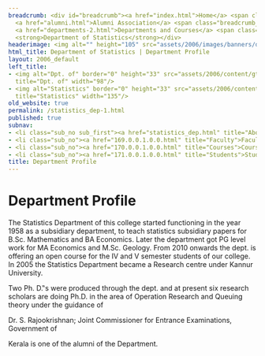 ```yaml
---
breadcrumb: <div id="breadcrumb"><a href="index.html">Home</a> <span class="breadcrumb_spacer">&gt;</span>
  <a href="alumni.html">Alumni Association</a> <span class="breadcrumb_spacer">&gt;</span>
  <a href="departments-2.html">Departments and Courses</a> <span class="breadcrumb_spacer">&gt;</span>
  <strong>Department of Statistics</strong></div>
headerimage: <img alt="" height="105" src="assets/2006/images/banners/departments.jpg" width="472"/>
html_title: Department of Statistics | Department Profile
layout: 2006_default
left_title:
- <img alt="Dpt. of" border="0" height="33" src="assets/2006/content/gt/fcb6421c7c62628408190d4ca84029e5.png"
  title="Dpt. of" width="98"/>
- <img alt="Statistics" border="0" height="33" src="assets/2006/content/gt/ed0c4393ad24f52954418ef2377905a5.png"
  title="Statistics" width="135"/>
old_website: true
permalink: /statistics_dep-1.html
published: true
subnav:
- <li class="sub_no sub_first"><a href="statistics_dep.html" title="About">About</a></li>
- <li class="sub_no"><a href="169.0.0.1.0.0.html" title="Faculty">Faculty</a></li>
- <li class="sub_no"><a href="170.0.0.1.0.0.html" title="Courses">Courses</a></li>
- <li class="sub_no"><a href="171.0.0.1.0.0.html" title="Students">Students</a></li>
title: Department Profile
---
```


# Department Profile

The Statistics Department of this college started functioning in the year 1958
as a subsidiary department, to teach statistics subsidiary papers for B.Sc.
Mathematics and BA Economics. Later the department got PG level work for MA
Economics and M.Sc. Geology. From 2010 onwards the dept. is offering an open
course for the IV and V semester students of our college. In 2005 the
Statistics Department became a Research centre under Kannur University.

Two Ph. D.‟s were produced through the dept. and at present six research
scholars are doing Ph.D. in the area of Operation Research and Queuing theory
under the guidance of

Dr. S. Rajookrishnan; Joint Commissioner for Entrance Examinations, Government
of

Kerala is one of the alumni of the Department.